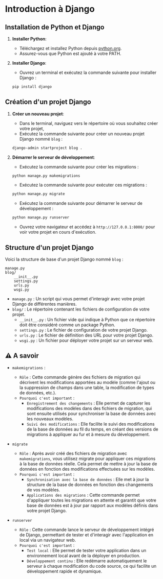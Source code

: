 
# Introduction à Django

## Installation de Python et Django

1. **Installer Python**:
    - Téléchargez et installez Python depuis [python.org](https://www.python.org/downloads/).
    - Assurez-vous que Python est ajouté à votre PATH.

2. **Installer Django**:
    - Ouvrez un terminal et exécutez la commande suivante pour installer Django :
    ```bash
    pip install django
    ```

## Création d'un projet Django

1. **Créer un nouveau projet**:
    - Dans le terminal, naviguez vers le répertoire où vous souhaitez créer votre projet,
    - Exécutez la commande suivante pour créer un nouveau projet Django nommé `blog` :
    ```bash
    django-admin startproject blog .
    ```

2. **Démarrer le serveur de développement**:
    - Exécutez la commande suivante pour créer les migrations :
    ```bash
    python manage.py makemigrations
    ```
    - Exécutez la commande suivante pour exécuter ces migrations :
    ```bash
    python manage.py migrate
    ```
    - Exécutez la commande suivante pour démarrer le serveur de développement :
    ```bash
    python manage.py runserver
    ```
    - Ouvrez votre navigateur et accédez à `http://127.0.0.1:8000/` pour voir votre projet en cours d'exécution.

## Structure d'un projet Django

Voici la structure de base d'un projet Django nommé `blog` :

```
manage.py
blog/
    __init__.py
    settings.py
    urls.py
    wsgi.py
```

- `manage.py` : Un script qui vous permet d'interagir avec votre projet Django de différentes manières.
- `blog/` : Le répertoire contenant les fichiers de configuration de votre projet.
    - `__init__.py` : Un fichier vide qui indique à Python que ce répertoire doit être considéré comme un package Python.
    - `settings.py` : Le fichier de configuration de votre projet Django.
    - `urls.py` : Le fichier de définition des URL pour votre projet Django.
    - `wsgi.py` : Un fichier pour déployer votre projet sur un serveur web.

## ⚠️ **A savoir** 

- `makemigrations` : 
    - `Rôle` : Cette commande génère des fichiers de migration qui décrivent les modifications apportées au modèle (comme l'ajout ou la suppression de champs dans une table, la modification de types de données, etc.).
    - `Pourquoi c'est important` :
        - `Enregistrement des changements` : Elle permet de capturer les modifications des modèles dans des fichiers de migration, qui sont ensuite utilisés pour synchroniser la base de données avec les nouveaux modèles.
        - `Suivi des modifications` : Elle facilite le suivi des modifications de la base de données au fil du temps, en créant des versions de migrations à appliquer au fur et à mesure du développement.

- `migrate`
    - `Rôle` : Après avoir créé des fichiers de migration avec `makemigrations`, vous utilisez migrate pour appliquer ces migrations à la base de données réelle. Cela permet de mettre à jour la base de données en fonction des modifications effectuées sur les modèles.
    - `Pourquoi c'est important` :
        - `Synchronisation avec la base de données` : Elle met à jour la structure de la base de données en fonction des changements de vos modèles.
        - `Applications des migrations` : Cette commande permet d'appliquer toutes les migrations en attente et garantit que votre base de données est à jour par rapport aux modèles définis dans votre projet Django.

- `runserver`
    - `Rôle` : Cette commande lance le serveur de développement intégré de Django, permettant de tester et d'interagir avec l'application en local via un navigateur web.
    - `Pourquoi c'est important` :
        - `Test local` : Elle permet de tester votre application dans un environnement local avant de la déployer en production.
        - `Développement continu` : Elle redémarre automatiquement le serveur à chaque modification du code source, ce qui facilite un développement rapide et dynamique.